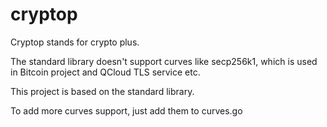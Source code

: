 # cryptop

Cryptop stands for crypto plus.

The standard library doesn't support curves like secp256k1, which is used in Bitcoin project and QCloud TLS service etc.

This project is based on the standard library.

To add more curves support, just add them to curves.go

